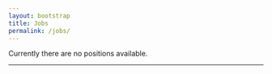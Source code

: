 ```yaml
---
layout: bootstrap
title: Jobs
permalink: /jobs/
---
```


Currently there are no positions available. 


***
